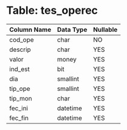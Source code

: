 # Table: tes_operec

| Column Name | Data Type | Nullable |
|-------------|-----------|----------|
| cod_ope | char | NO |
| descrip | char | YES |
| valor | money | YES |
| ind_est | bit | YES |
| dia | smallint | YES |
| tip_ope | smallint | YES |
| tip_mon | char | YES |
| fec_ini | datetime | YES |
| fec_fin | datetime | YES |
